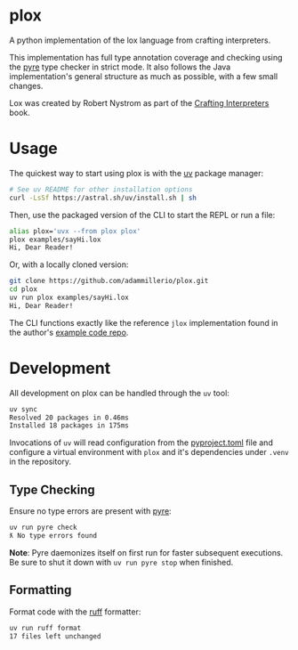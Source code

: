# plox

A python implementation of the lox language from crafting interpreters.

This implementation has full type annotation coverage and checking using the
[pyre](https://github.com/facebook/pyre-check) type checker in strict mode. It
also follows the Java implementation's general structure as much as possible, with
a few small changes.

Lox was created by Robert Nystrom as part of the [Crafting Interpreters](https://craftinginterpreters.com/)
book.

# Usage

The quickest way to start using plox is with the [uv](https://github.com/astral-sh/uv)
package manager:

```bash
# See uv README for other installation options
curl -LsSf https://astral.sh/uv/install.sh | sh
```

Then, use the packaged version of the CLI to start the REPL or run a file:

```bash
alias plox='uvx --from plox plox'
plox examples/sayHi.lox
Hi, Dear Reader!
```

Or, with a locally cloned version:

```bash
git clone https://github.com/adammillerio/plox.git
cd plox
uv run plox examples/sayHi.lox
Hi, Dear Reader!
```

The CLI functions exactly like the reference `jlox` implementation found in the
author's [example code repo](https://github.com/munificent/craftinginterpreters).

# Development

All development on plox can be handled through the `uv` tool:

```bash
uv sync
Resolved 20 packages in 0.46ms
Installed 18 packages in 175ms
```

Invocations of `uv` will read configuration from the [pyproject.toml](pyproject.toml)
file and configure a virtual environment with `plox` and it's dependencies under
`.venv` in the repository.

## Type Checking

Ensure no type errors are present with [pyre](https://github.com/facebook/pyre-check):

```bash
uv run pyre check
ƛ No type errors found
```

**Note**: Pyre daemonizes itself on first run for faster subsequent executions. Be
sure to shut it down with `uv run pyre stop` when finished.

## Formatting

Format code with the [ruff](https://github.com/astral-sh/ruff) formatter:

```bash
uv run ruff format
17 files left unchanged
```


